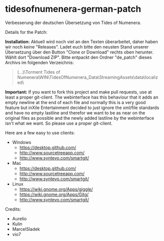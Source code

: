 # tidesofnumenera-german-patch
Verbesserung der deutschen Übersetzung von Tides of Numenera.

Details for the Patch:

**Installation:**
Aktuell wird noch viel an den Texten überarbeitet, daher haben wir noch keine "Releases". Ladet euch bitte den neusten Stand unserer Übersetzung über den Button "Clone or Download" rechts oben herunter. Wählt dort "Download ZIP".
Bitte entpackt den Ordner "de_patch" dieses Archivs im folgenden Verzeichnis:

> (...)\Torment Tides of Numenera\WIN\TidesOfNumenera_Data\StreamingAssets\data\localized\

**Important:**
If you want to fork this project and make pull requests, use at least a proper git-client.
The webinterface has this behaviour that it adds an empty newline at the end of each file and normally this is a very good feature but inXile Entertainment decided to just ignore the xml/file standards and have no empty lastline and therefor we want to be as near on the original files as possible and the newly added lastline by the webinterface isn't what we want. So please use a proper git-client.

Here are a few easy to use clients:
* Windows
	* https://desktop.github.com/
	* http://www.sourcetreeapp.com/
	* http://www.syntevo.com/smartgit/
* Mac
	* https://desktop.github.com/
	* http://www.sourcetreeapp.com/
	* http://www.syntevo.com/smartgit/
* Linux
	* https://wiki.gnome.org/Apps/giggle/
	* https://wiki.gnome.org/Apps/Gitg/
	* http://www.syntevo.com/smartgit/

Credits:

- Aurelio
- Kulin
- MarcelSladek
- vio7
